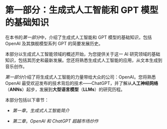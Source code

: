 # 第一部分：生成式人工智能和 GPT 模型的基础知识

在本书的*第一部分*中，介绍了生成式人工智能和 GPT 模型的基础知识，包括 OpenAI 及其旗舰模型系列 GPT 的简要发展历史。

本部分以生成式人工智能领域的概述开始，为您提供关于这一 AI 研究领域的基础知识，包括其历史和最新发展。您还将熟悉生成式人工智能的应用，从文本生成到音乐创作。

*第一部分*介绍了将生成式人工智能的力量带给大众的公司：OpenAI。您将熟悉 OpenAI 最受欢迎发布的技术背后的技术——ChatGPT，并了解从**人工神经网络**（**ANNs**）起步，发展到**大型语言模型**（**LLMs**）的研究历程。

本部分包括以下章节：

+   *第一章*，*生成式人工智能简介*

+   *第二章*，*OpenAI 和 ChatGPT 超越市场炒作*
